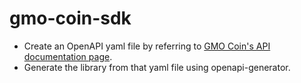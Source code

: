 # gmo-coin-sdk

- Create an OpenAPI yaml file by referring to [GMO Coin's API documentation page](https://api.coin.z.com/docs/#outline).
- Generate the library from that yaml file using openapi-generator.
